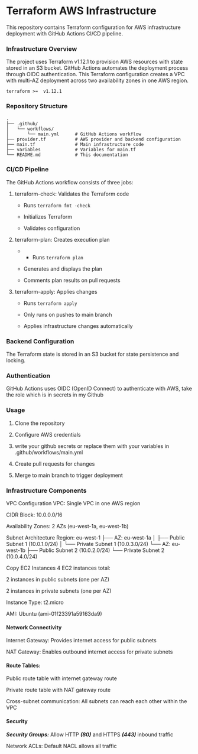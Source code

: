 # Terraform AWS Infrastructure

This repository contains Terraform configuration for AWS infrastructure deployment with GitHub Actions CI/CD pipeline.

### Infrastructure Overview


The project uses Terraform v1.12.1 to provision AWS resources with state stored in an S3 bucket. GitHub Actions automates the deployment process through OIDC authentication. This Terraform configuration creates a VPC with multi-AZ deployment across two availability zones in one AWS region.

```
terraform >=  v1.12.1
```

### Repository Structure

```
.
├── .github/
│   └── workflows/
│       └── main.yml      # GitHub Actions workflow
├── provider.tf           # AWS provider and backend configuration
├── main.tf               # Main infrastructure code
├── variables             # Variables for main.tf
└── README.md             # This documentation

```

### CI/CD Pipeline

The GitHub Actions workflow consists of three jobs:

1. terraform-check: Validates the Terraform code

    - Runs ``` terraform fmt -check ```

    - Initializes Terraform

    - Validates configuration

2. terraform-plan: Creates execution plan

    - - Runs ``` terraform plan ```

    - Generates and displays the plan

    - Comments plan results on pull requests

3. terraform-apply: Applies changes

    - Runs ``` terraform apply ```

    - Only runs on pushes to main branch

    - Applies infrastructure changes automatically


### Backend Configuration
The Terraform state is stored in an S3 bucket for state persistence and locking.

### Authentication
GitHub Actions uses OIDC (OpenID Connect) to authenticate with AWS, take the role which is in secrets in my Github

### Usage
1. Clone the repository

2. Configure AWS credentials

3. write your github secrets or replace them with your variables in .github/workflows/main.yml

4. Create pull requests for changes

5. Merge to main branch to trigger deployment

### Infrastructure Components
VPC Configuration
VPC: Single VPC in one AWS region

CIDR Block: 10.0.0.0/16

Availability Zones: 2 AZs (eu-west-1a, eu-west-1b)

Subnet Architecture
Region: eu-west-1
├── AZ: eu-west-1a
│   ├── Public Subnet 1 (10.0.1.0/24)
│   └── Private Subnet 1 (10.0.3.0/24)
└── AZ: eu-west-1b
    ├── Public Subnet 2 (10.0.2.0/24)
    └── Private Subnet 2 (10.0.4.0/24)

Copy
EC2 Instances
4 EC2 instances total:

2 instances in public subnets (one per AZ)

2 instances in private subnets (one per AZ)

Instance Type: t2.micro

AMI: Ubuntu (ami-01f23391a59163da9)

#### Network Connectivity
Internet Gateway: Provides internet access for public subnets

NAT Gateway: Enables outbound internet access for private subnets

#### Route Tables:

Public route table with internet gateway route

Private route table with NAT gateway route

Cross-subnet communication: All subnets can reach each other within the VPC

#### Security
***Security Groups:*** Allow HTTP ***(80)*** and HTTPS ***(443)*** inbound traffic

Network ACLs: Default NACL allows all traffic
